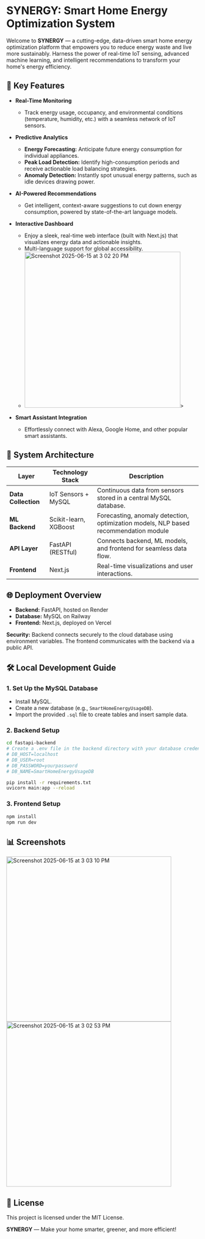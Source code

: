 # SYNERGY: Smart Home Energy Optimization System

Welcome to **SYNERGY** — a cutting-edge, data-driven smart home energy optimization platform that empowers you to reduce energy waste and live more sustainably. Harness the power of real-time IoT sensing, advanced machine learning, and intelligent recommendations to transform your home's energy efficiency.

## 🚀 Key Features

- **Real-Time Monitoring**
  - Track energy usage, occupancy, and environmental conditions (temperature, humidity, etc.) with a seamless network of IoT sensors.

- **Predictive Analytics**
  - **Energy Forecasting:** Anticipate future energy consumption for individual appliances.
  - **Peak Load Detection:** Identify high-consumption periods and receive actionable load balancing strategies.
  - **Anomaly Detection:** Instantly spot unusual energy patterns, such as idle devices drawing power.

- **AI-Powered Recommendations**
  - Get intelligent, context-aware suggestions to cut down energy consumption, powered by state-of-the-art language models.

- **Interactive Dashboard**
  - Enjoy a sleek, real-time web interface (built with Next.js) that visualizes energy data and actionable insights.
  - Multi-language support for global accessibility.
  - <img width="408" alt="Screenshot 2025-06-15 at 3 02 20 PM" src="https://github.com/user-attachments/assets/340e5349-d293-4dc2-9005-472ad3bddd54" />>


- **Smart Assistant Integration**
  - Effortlessly connect with Alexa, Google Home, and other popular smart assistants.

## 🧠 System Architecture

| Layer                | Technology Stack         | Description                                                        |
|----------------------|-------------------------|--------------------------------------------------------------------|
| **Data Collection**  | IoT Sensors + MySQL     | Continuous data from sensors stored in a central MySQL database.   |
| **ML Backend**       | Scikit-learn, XGBoost   | Forecasting, anomaly detection, optimization models, NLP based recommendation module           |
| **API Layer**        | FastAPI (RESTful)       | Connects backend, ML models, and frontend for seamless data flow.  |
| **Frontend**         | Next.js                 | Real-time visualizations and user interactions.                    |

## 🌐 Deployment Overview

- **Backend:** FastAPI, hosted on Render
- **Database:** MySQL on Railway
- **Frontend:** Next.js, deployed on Vercel

**Security:** Backend connects securely to the cloud database using environment variables. The frontend communicates with the backend via a public API.

## 🛠️ Local Development Guide

### 1. Set Up the MySQL Database

- Install MySQL.
- Create a new database (e.g., `SmartHomeEnergyUsageDB`).
- Import the provided `.sql` file to create tables and insert sample data.

### 2. Backend Setup

```bash
cd fastapi-backend
# Create a .env file in the backend directory with your database credentials:
# DB_HOST=localhost
# DB_USER=root
# DB_PASSWORD=yourpassword
# DB_NAME=SmartHomeEnergyUsageDB

pip install -r requirements.txt
uvicorn main:app --reload
```

### 3. Frontend Setup

```bash
npm install
npm run dev
```

## 📊 Screenshots
<img width="432" alt="Screenshot 2025-06-15 at 3 03 10 PM" src="https://github.com/user-attachments/assets/7fb6430b-3a3c-4230-829f-8f243e719086" /><br>
<img width="432" alt="Screenshot 2025-06-15 at 3 02 53 PM" src="https://github.com/user-attachments/assets/0325d82a-1b16-4619-8db5-557f58934cf1" />




## 📄 License

This project is licensed under the MIT License.

**SYNERGY** — Make your home smarter, greener, and more efficient!
